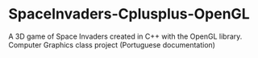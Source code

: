# SpaceInvaders-Cplusplus-OpenGL
A 3D game of Space Invaders created in C++ with the OpenGL library. Computer Graphics class project (Portuguese documentation)
